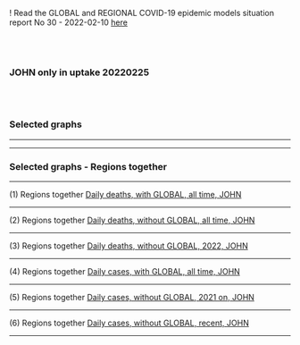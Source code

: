 ! Read the GLOBAL and REGIONAL COVID-19 epidemic models situation report No 30 - 2022-02-10 [here](https://github.com/pourmalek/CovidVisualizedGlobal/blob/main/situation%20reports/28%20Global%20and%20regional%20COVID-19%20epidemic%20models%20situation%20report%20No%2028%20–%202022-02-04.pdf)

<br/><br/>


### JOHN only in uptake 20220225

<br/><br/>


### Selected graphs


****
****


### Selected graphs - Regions together


****

(1) Regions together [Daily deaths, with GLOBAL, all time, JOHN](https://github.com/pourmalek/CovidVisualizedGlobal/blob/main/20220225%20JOHN/output/merge/graph%201a1%20JOHN%20COVID-19%20daily%20deaths%2C%20regions%20together%2C%20JOHN.pdf)


****

(2) Regions together [Daily deaths, without GLOBAL, all time, JOHN](https://github.com/pourmalek/CovidVisualizedGlobal/blob/main/20220225%20JOHN/output/merge/graph%201a2%20JOHN%20COVID-19%20daily%20deaths%2C%20regions%20together%2C%20JOHN.pdf)


****

(3) Regions together [Daily deaths, without GLOBAL, 2022, JOHN](https://github.com/pourmalek/CovidVisualizedGlobal/blob/main/20220225%20JOHN/output/merge/graph%201a3%20JOHN%20COVID-19%20daily%20deaths%2C%20regions%20together%2C%20JOHN.pdf)


****

(4) Regions together [Daily cases, with GLOBAL, all time, JOHN](https://github.com/pourmalek/CovidVisualizedGlobal/blob/main/20220225%20JOHN/output/merge/graph%202a1%20JOHN%20COVID-19%20daily%20cases%2C%20regions%20together%2C%20JOHN.pdf)


****

(5) Regions together [Daily cases, without GLOBAL, 2021 on, JOHN](https://github.com/pourmalek/CovidVisualizedGlobal/blob/main/20220225%20JOHN/output/merge/graph%202a2%20JOHN%20COVID-19%20daily%20cases%2C%20regions%20together%2C%20JOHN.pdf)


****

(6) Regions together [Daily cases, without GLOBAL, recent, JOHN](https://github.com/pourmalek/CovidVisualizedGlobal/blob/main/20220225%20JOHN/output/merge/graph%202a3%20JOHN%20COVID-19%20daily%20cases%2C%20regions%20together%2C%20JOHN.pdf)


****
